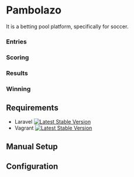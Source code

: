 # Pambolazo

It is a betting pool platform, specifically for soccer.

### Entries

### Scoring

### Results

### Winning

## Requirements

- Laravel [![Latest Stable Version](https://poser.pugx.org/laravel/framework/v/stable.svg)](https://packagist.org/packages/laravel/framework)
- Vagrant [![Latest Stable Version](https://poser.pugx.org/enkas/vagrant/v/stable)](https://packagist.org/packages/enkas/vagrant)

## Manual Setup


## Configuration
